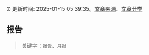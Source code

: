 :alarm_clock: 更新时间: 2025-01-15 05:39:35。[文章来源](/README.md)、[文章分类](/TAGS.md)

## 报告


> 关键字：`报告`、`月报`



